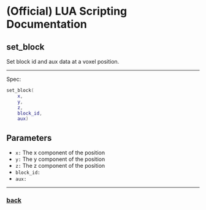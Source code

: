 
# (Official) LUA Scripting Documentation

## set_block

Set block id and aux data at a voxel position.

___

Spec:

```lua
set_block(
	x,
	y,
	z,
	block_id,
	aux)
```

## Parameters

- `x:` The x component of the position
- `y:` The y component of the position
- `z:` The z component of the position
- `block_id:` 
- `aux:` 

___

### [back](../blocks)

